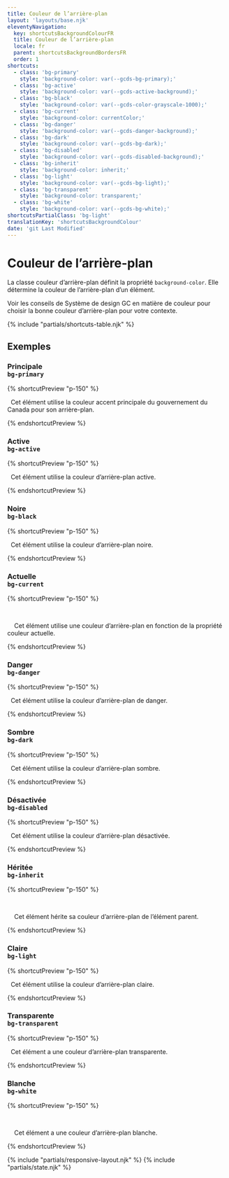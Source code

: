 ```yaml
---
title: Couleur de l’arrière-plan
layout: 'layouts/base.njk'
eleventyNavigation:
  key: shortcutsBackgroundColourFR
  title: Couleur de l’arrière-plan
  locale: fr
  parent: shortcutsBackgroundBordersFR
  order: 1
shortcuts:
  - class: 'bg-primary'
    style: 'background-color: var(--gcds-bg-primary);'
  - class: 'bg-active'
    style: 'background-color: var(--gcds-active-background);'
  - class: 'bg-black'
    style: 'background-color: var(--gcds-color-grayscale-1000);'
  - class: 'bg-current'
    style: 'background-color: currentColor;'
  - class: 'bg-danger'
    style: 'background-color: var(--gcds-danger-background);'
  - class: 'bg-dark'
    style: 'background-color: var(--gcds-bg-dark);'
  - class: 'bg-disabled'
    style: 'background-color: var(--gcds-disabled-background);'
  - class: 'bg-inherit'
    style: 'background-color: inherit;'
  - class: 'bg-light'
    style: 'background-color: var(--gcds-bg-light);'
  - class: 'bg-transparent'
    style: 'background-color: transparent;'
  - class: 'bg-white'
    style: 'background-color: var(--gcds-bg-white);'
shortcutsPartialClass: 'bg-light'
translationKey: 'shortcutsBackgroundColour'
date: 'git Last Modified'
---
```


# Couleur de l’arrière-plan

La classe couleur d’arrière-plan définit la propriété `background-color`. Elle détermine la couleur de l’arrière-plan d’un élément.

<gcds-notice type="warning" notice-title-tag="h2" notice-title="Utiliser avec prudence">
  <gcds-text><gcds-link href="{{ links.colourBackground }}">Voir les conseils de Système de design GC en matière de couleur</gcds-link> pour choisir la bonne couleur d’arrière-plan pour votre contexte.</gcds-text>
</gcds-notice>

{% include "partials/shortcuts-table.njk" %}

## Exemples

### Principale<br/>`bg-primary`

{% shortcutPreview "p-150" %}

<p class="bg-primary text-light">
  Cet élément utilise la couleur accent principale du gouvernement du Canada pour son arrière-plan.
</p>
{% endshortcutPreview %}

### Active<br/>`bg-active`

{% shortcutPreview "p-150" %}

<p class="bg-active text-light">
  Cet élément utilise la couleur d’arrière-plan active.
</p>
{% endshortcutPreview %}

### Noire<br/>`bg-black`

{% shortcutPreview "p-150" %}

<p class="bg-black text-light">
  Cet élément utilise la couleur d’arrière-plan noire.
</p>
{% endshortcutPreview %}

### Actuelle<br/>`bg-current`

{% shortcutPreview "p-150" %}

<div class="bg-current" style="color: var(--gcds-color-blue-750)">
  <p class="text-light">
    Cet élément utilise une couleur d’arrière-plan en fonction de la propriété couleur actuelle.
  </p>
</div>
{% endshortcutPreview %}

### Danger<br/>`bg-danger`

{% shortcutPreview "p-150" %}

<p class="bg-danger">
  Cet élément utilise la couleur d’arrière-plan de danger.
</p>
{% endshortcutPreview %}

### Sombre<br/>`bg-dark`

{% shortcutPreview "p-150" %}

<p class="bg-dark text-light">
  Cet élément utilise la couleur d’arrière-plan sombre.
</p>
{% endshortcutPreview %}

### Désactivée<br/>`bg-disabled`

{% shortcutPreview "p-150" %}

<p class="bg-disabled">
  Cet élément utilise la couleur d’arrière-plan désactivée.
</p>
{% endshortcutPreview %}

### Héritée<br/>`bg-inherit`

{% shortcutPreview "p-150" %}

<div class="bg-danger">
  <p class="bg-inherit">
    Cet élément hérite sa couleur d’arrière-plan de l’élément parent.
  </p>
</div>
{% endshortcutPreview %}

### Claire<br/>`bg-light`

{% shortcutPreview "p-150" %}

<p class="bg-light">
  Cet élément utilise la couleur d’arrière-plan claire.
</p>
{% endshortcutPreview %}

### Transparente<br/>`bg-transparent`

{% shortcutPreview "p-150" %}

<p class="bg-transparent">
  Cet élément a une couleur d’arrière-plan transparente.
</p>
{% endshortcutPreview %}

### Blanche<br/>`bg-white`

{% shortcutPreview "p-150" %}

<div class="bg-dark">
  <p class="bg-white">
    Cet élément a une couleur d’arrière-plan blanche.
  </p>
</div>
{% endshortcutPreview %}

{% include "partials/responsive-layout.njk" %}
{% include "partials/state.njk" %}
